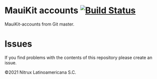 # MauiKit accounts [![Build Status](https://travis-ci.org/Nitrux/mauikit-accounts.svg?branch=arm64)](https://travis-ci.org/Nitrux/mauikit-accounts)

MauiKit-accounts from Git master.

# Issues
If you find problems with the contents of this repository please create an issue.

©2021 Nitrux Latinoamericana S.C.
